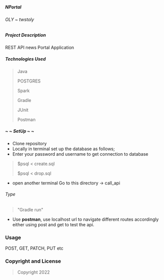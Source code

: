 ##### NPortal
###### OLY ~ twstoly

##### Project Description
REST API news Portal Application

##### Technologies Used
>Java
> 
> POSTGRES 
> 
>Spark 
> 
> Gradle 
> 
>JUnit 
> 
>Postman
##### ~ ~ SetUp ~ ~

* Clone repository
* Locally in terminal set up the database as follows;
* Enter your password and username to get connection to database
> $psql < create.sql
>
> $psql < drop.sql
* open another terminal Go to this directory -> call_api

###### Type
> "Gradle run"
* Use <b>postman</b>, use localhost url to navigate different routes accordingly either using post and get to test the api.

### Usage
POST, GET, PATCH, PUT etc

### Copyright and License
> Copyright 2022
